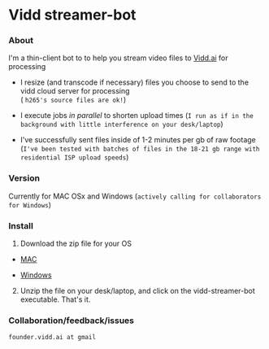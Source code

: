 # Vidd streamer-bot
### About

I'm a thin-client bot to to help you stream video files to <a href="viddai.bitbucket.io">Vidd.ai</a> for processing

+  I resize (and transcode if necessary) files you choose to send to the vidd cloud server for processing  
(   `h265's source files are ok!`)
+  I execute jobs *in parallel* to shorten upload times
(`I run as if in the background with little interference on your desk/laptop`)

+  I've successfully sent files inside of 1-2 minutes per gb of raw footage 
  (`I've been tested with batches of files in the 18-21 gb range with residential ISP upload speeds`)
  
  
### Version

  Currently for MAC OSx and Windows
  (`actively calling for collaborators for Windows`)


### Install
1. Download the zip file for your OS

+ [MAC](https://vidd-ai.github.io/streamer-bot/vidd-streamer-bot-darwin-x64.zip)

+ [Windows](https://vidd-ai.github.io/streamer-bot/vidd-streamer-bot-win32-ia32.zip)

2. Unzip the file on your desk/laptop, and click on the vidd-streamer-bot executable. That's it.


### Collaboration/feedback/issues
`founder.vidd.ai at gmail`

